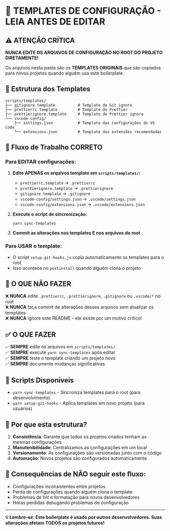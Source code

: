 # 🚨 TEMPLATES DE CONFIGURAÇÃO - LEIA ANTES DE EDITAR

## ⚠️ ATENÇÃO CRÍTICA

**NUNCA EDITE OS ARQUIVOS DE CONFIGURAÇÃO NO ROOT DO PROJETO DIRETAMENTE!**

Os arquivos nesta pasta são os **TEMPLATES ORIGINAIS** que são copiados para novos projetos quando alguém usa este boilerplate.

## 📁 Estrutura dos Templates

```
scripts/templates/
├── gitignore.template          # Template do Git ignore
├── prettierrc.template         # Template do Prettier
├── prettierignore.template     # Template do Prettier ignore
└── vscode-config/
    ├── settings.json           # Template das configurações do VS Code
    └── extensions.json         # Template das extensões recomendadas
```

## 🔄 Fluxo de Trabalho CORRETO

### Para EDITAR configurações:

1. **Edite APENAS os arquivos template em `scripts/templates/`:**
    - `prettierrc.template` → `.prettierrc`
    - `prettierignore.template` → `.prettierignore`
    - `gitignore.template` → `.gitignore`
    - `vscode-config/settings.json` → `.vscode/settings.json`
    - `vscode-config/extensions.json` → `.vscode/extensions.json`

2. **Execute o script de sincronização:**
    ```bash
    yarn sync-templates
    ```
3. **Commit as alterações nos templates E nos arquivos do root**

### Para USAR o template:

- O script `setup-git-hooks.js` copia automaticamente os templates para o root
- Isso acontece no `postinstall` quando alguém clona o projeto

## 🚫 O QUE NÃO FAZER

❌ **NUNCA** edite `.prettierrc`, `.prettierignore`, `.gitignore` ou `.vscode/*` no root  
❌ **NUNCA** faça commit de alterações desses arquivos sem atualizar os templates  
❌ **NUNCA** ignore este README - ele existe por um motivo crítico!

## ✅ O QUE FAZER

✅ **SEMPRE** edite os arquivos em `scripts/templates/`  
✅ **SEMPRE** execute `yarn sync-templates` após editar  
✅ **SEMPRE** teste o template criando um projeto novo  
✅ **SEMPRE** documente mudanças significativas

## 🔧 Scripts Disponíveis

- `yarn sync-templates` - Sincroniza templates para o root (para desenvolvimento)
- `yarn setup-git-hooks` - Aplica templates em novo projeto (para usuários)

## 🎯 Por que esta estrutura?

1. **Consistência**: Garante que todos os projetos criados tenham as mesmas configurações
2. **Manutenibilidade**: Centralizamos as configurações em um local
3. **Versionamento**: As configurações são versionadas junto com o código
4. **Automação**: Novos projetos são configurados automaticamente

## 🚨 Consequências de NÃO seguir este fluxo:

- Configurações inconsistentes entre projetos
- Perda de configurações quando alguém clona o template
- Problemas de lint e formatação para novos desenvolvedores
- Horas perdidas debugando problemas de configuração

---

**💡 Lembre-se: Este boilerplate é usado por outros desenvolvedores. Suas alterações afetam TODOS os projetos futuros!**

